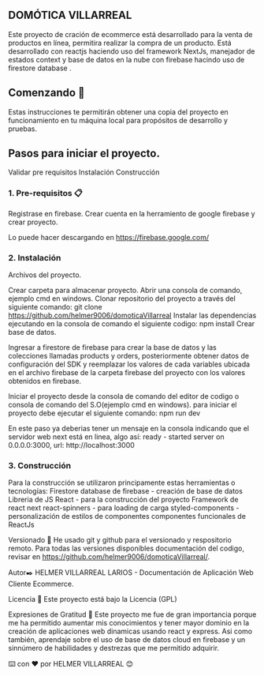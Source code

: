 ﻿## DOMÓTICA VILLARREAL
Este proyecto de cración de ecommerce está desarrollado para la venta de productos en línea, permitira realizar la compra de un producto. Está desarrollado con reactjs haciendo uso del framework NextJs, manejador de estados context y base de datos en la nube con firebase hacindo uso de firestore database .

## Comenzando 🚀
Estas instrucciones te permitirán obtener una copia del proyecto en funcionamiento en tu máquina local para propósitos de desarrollo y pruebas.

## Pasos para iniciar el proyecto.

Validar pre requisitos
Instalación
Construcción

### 1. Pre-requisitos 📋

Registrase en firebase.
Crear cuenta en la herramiento de google firebase y crear proyecto.

Lo puede hacer descargando en https://firebase.google.com/

### 2. Instalación

Archivos del proyecto.

Crear carpeta para almacenar proyecto.
Abrir una consola de comando, ejemplo cmd en windows.
Clonar repositorio del proyecto a través del siguiente comando:
git clone https://github.com/helmer9006/domoticaVillarreal
Instalar las dependencias ejecutando en la consola de comando el siguiente codigo: npm install
Crear base de datos.

Ingresar a firestore de firebase para crear la base de datos y las colecciones llamadas products y orders, posteriormente obtener datos de configuración del SDK y reemplazar los valores de cada variables ubicada en el archivo firebase de la carpeta firebase del proyecto con los valores obtenidos en firebase.

Iniciar el proyecto desde la consola de comando del editor de codigo o consola de comando del S.O(ejemplo cmd en windows).
para iniciar el proyecto debe ejecutar el siguiente comando: npm run dev

En este paso ya deberias tener un mensaje en la consola indicando que el servidor web next está en linea, algo así:
ready - started server on 0.0.0.0:3000, url: http://localhost:3000

### 3. Construcción
Para la construcción se utilizaron principamente estas herramientas o tecnologías:
Firestore database de firebase - creación de base de datos
Libreria de JS React - para la construcción del proyecto
Framework de react next
react-spinners - para loading de carga
styled-components - personalización de estilos de componentes
componentes funcionales de ReactJs

Versionado 📌
He usado git y github para el versionado y respositorio remoto. Para todas las versiones disponibles documentación del codigo, revisar en https://github.com/helmer9006/domoticaVillarreal/.

Autor✒️
HELMER VILLARREAL LARIOS - Documentación de Aplicación Web Cliente Ecommerce.

Licencia 📄
Este proyecto está bajo la Licencia (GPL)

Expresiones de Gratitud 🎁
Este proyecto me fue de gran importancia porque me ha permitido aumentar mis conocimientos y tener mayor dominio en la creación de aplicaciones web dinamicas usando react y express. Asi como también, aprendaje sobre el uso de base de datos cloud en firebase y un sinnúmero de habilidades y destrezas que me permitido adquirir.

⌨️ con ❤️ por HELMER VILLARREAL 😊